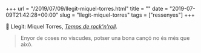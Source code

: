 +++
url = "/2019/07/09/llegit-miquel-torres.html"
title = ""
date = "2019-07-09T21:42:28+00:00"
slug = "llegit-miquel-torres"
tags = ["ressenyes"]
+++

📖 Llegit: Miquel Torres, [*Temps de rock'n'roll*](https://valenciaplaza.com/el-rock-el-temps-i-miquel-torres).

> Enyor de coses no viscudes, potser una bona cançó no és més que això.
